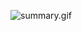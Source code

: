 ![summary.gif](https://github.com/clomie/vvvv-sandbox/raw/master/20161206_NodePatternForLoop/summary.gif)
